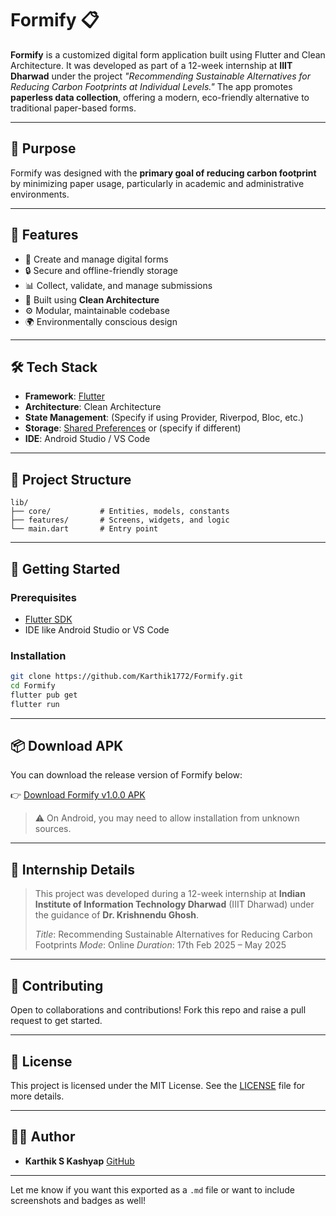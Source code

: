 # Formify 📋

**Formify** is a customized digital form application built using Flutter and Clean Architecture. It was developed as part of a 12-week internship at **IIIT Dharwad** under the project *"Recommending Sustainable Alternatives for Reducing Carbon Footprints at Individual Levels."* The app promotes **paperless data collection**, offering a modern, eco-friendly alternative to traditional paper-based forms.

---

## 🌱 Purpose

Formify was designed with the **primary goal of reducing carbon footprint** by minimizing paper usage, particularly in academic and administrative environments.

---

## 🚀 Features

* 📝 Create and manage digital forms
* 🔒 Secure and offline-friendly storage
* 📊 Collect, validate, and manage submissions
* 🧱 Built using **Clean Architecture**
* ⚙️ Modular, maintainable codebase
* 🌍 Environmentally conscious design

---

## 🛠️ Tech Stack

* **Framework**: [Flutter](https://flutter.dev/)
* **Architecture**: Clean Architecture
* **State Management**: (Specify if using Provider, Riverpod, Bloc, etc.)
* **Storage**: [Shared Preferences](https://pub.dev/packages/shared_preferences) or (specify if different)
* **IDE**: Android Studio / VS Code

---

## 📁 Project Structure

```
lib/
├── core/           # Entities, models, constants
├── features/       # Screens, widgets, and logic
└── main.dart       # Entry point
```

---

## 🚧 Getting Started

### Prerequisites

* [Flutter SDK](https://flutter.dev/docs/get-started/install)
* IDE like Android Studio or VS Code

### Installation

```bash
git clone https://github.com/Karthik1772/Formify.git
cd Formify
flutter pub get
flutter run
```

---

## 📦 Download APK

You can download the release version of Formify below:

👉 [Download Formify v1.0.0 APK](https://github.com/Karthik1772/Formify/releases/download/v1.0.0/app-release.apk)

> ⚠️ On Android, you may need to allow installation from unknown sources.

---

## 🏅 Internship Details

> This project was developed during a 12-week internship at
> **Indian Institute of Information Technology Dharwad** (IIIT Dharwad)
> under the guidance of **Dr. Krishnendu Ghosh**.
>
> *Title*: Recommending Sustainable Alternatives for Reducing Carbon Footprints
> *Mode*: Online
> *Duration*: 17th Feb 2025 – May 2025

---

## 🤝 Contributing

Open to collaborations and contributions! Fork this repo and raise a pull request to get started.

---

## 📄 License

This project is licensed under the MIT License. See the [LICENSE](LICENSE) file for more details.

---

## 🙋‍♂️ Author

* **Karthik S Kashyap**
  [GitHub](https://github.com/Karthik1772)

---

Let me know if you want this exported as a `.md` file or want to include screenshots and badges as well!
